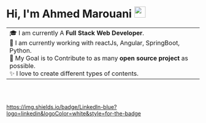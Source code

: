 # Hi, I'm Ahmed Marouani <img src="https://github.com/TheDudeThatCode/TheDudeThatCode/blob/master/Assets/Hi.gif" width="29px">

<table>
  <tr>
    <td valign="center">
      🎓 I am currently A <strong> Full Stack Web Developer</strong>. <br>
      🌱 I am currently working with reactJs, Angular, SpringBoot, Python.<br>
      🎯 My Goal is to Contribute to as many <strong>open source project</strong>  as possible.<br>
      ✨ I love to create different types of contents.<br>
    </td>  
  </tr>
  </table>
  <br><br>

  https://img.shields.io/badge/LinkedIn-blue?logo=linkedin&logoColor=white&style=for-the-badge

